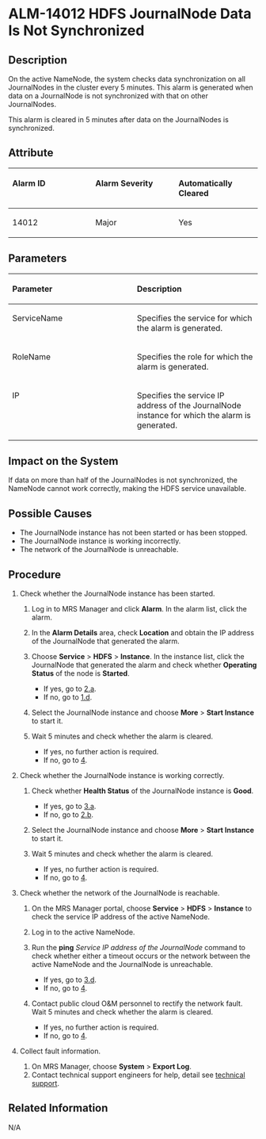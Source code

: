 # ALM-14012 HDFS JournalNode Data Is Not Synchronized<a name="EN-US_TOPIC_0125375409"></a>

## Description<a name="se69e5a1639ac449a87443dc99ca491c3"></a>

On the active NameNode, the system checks data synchronization on all JournalNodes in the cluster every 5 minutes. This alarm is generated when data on a JournalNode is not synchronized with that on other JournalNodes.

This alarm is cleared in 5 minutes after data on the JournalNodes is synchronized.

## Attribute<a name="s615a86bdd3a74f4290d0efd40fb59ac6"></a>

<a name="en-us_topic_0035998731_table56187107"></a>
<table><thead align="left"><tr id="en-us_topic_0035998731_row43395070"><th class="cellrowborder" valign="top" width="33.33333333333333%" id="mcps1.1.4.1.1"><p id="en-us_topic_0035998731_p25339754"><a name="en-us_topic_0035998731_p25339754"></a><a name="en-us_topic_0035998731_p25339754"></a>Alarm ID</p>
</th>
<th class="cellrowborder" valign="top" width="33.33333333333333%" id="mcps1.1.4.1.2"><p id="en-us_topic_0035998731_p39254219"><a name="en-us_topic_0035998731_p39254219"></a><a name="en-us_topic_0035998731_p39254219"></a>Alarm Severity</p>
</th>
<th class="cellrowborder" valign="top" width="33.33333333333333%" id="mcps1.1.4.1.3"><p id="en-us_topic_0035998731_p25475209"><a name="en-us_topic_0035998731_p25475209"></a><a name="en-us_topic_0035998731_p25475209"></a>Automatically Cleared</p>
</th>
</tr>
</thead>
<tbody><tr id="en-us_topic_0035998731_row50226059"><td class="cellrowborder" valign="top" width="33.33333333333333%" headers="mcps1.1.4.1.1 "><p id="en-us_topic_0035998731_p41779002"><a name="en-us_topic_0035998731_p41779002"></a><a name="en-us_topic_0035998731_p41779002"></a>14012</p>
</td>
<td class="cellrowborder" valign="top" width="33.33333333333333%" headers="mcps1.1.4.1.2 "><p id="en-us_topic_0035998731_p28655997"><a name="en-us_topic_0035998731_p28655997"></a><a name="en-us_topic_0035998731_p28655997"></a>Major</p>
</td>
<td class="cellrowborder" valign="top" width="33.33333333333333%" headers="mcps1.1.4.1.3 "><p id="en-us_topic_0035998731_p39434429"><a name="en-us_topic_0035998731_p39434429"></a><a name="en-us_topic_0035998731_p39434429"></a>Yes</p>
</td>
</tr>
</tbody>
</table>

## Parameters<a name="sf6435fc40b494916b4c6e2c4894d3326"></a>

<a name="en-us_topic_0035998731_table40072161"></a>
<table><thead align="left"><tr id="en-us_topic_0035998731_row29623216"><th class="cellrowborder" valign="top" width="50%" id="mcps1.1.3.1.1"><p id="en-us_topic_0035998731_p50670335"><a name="en-us_topic_0035998731_p50670335"></a><a name="en-us_topic_0035998731_p50670335"></a>Parameter</p>
</th>
<th class="cellrowborder" valign="top" width="50%" id="mcps1.1.3.1.2"><p id="en-us_topic_0035998731_p10656503"><a name="en-us_topic_0035998731_p10656503"></a><a name="en-us_topic_0035998731_p10656503"></a>Description</p>
</th>
</tr>
</thead>
<tbody><tr id="en-us_topic_0035998731_row57870399"><td class="cellrowborder" valign="top" width="50%" headers="mcps1.1.3.1.1 "><p id="en-us_topic_0035998731_p56990719"><a name="en-us_topic_0035998731_p56990719"></a><a name="en-us_topic_0035998731_p56990719"></a>ServiceName</p>
</td>
<td class="cellrowborder" valign="top" width="50%" headers="mcps1.1.3.1.2 "><p id="en-us_topic_0035998731_p52845536"><a name="en-us_topic_0035998731_p52845536"></a><a name="en-us_topic_0035998731_p52845536"></a>Specifies the service for which the alarm is generated.</p>
</td>
</tr>
<tr id="en-us_topic_0035998731_row5847780"><td class="cellrowborder" valign="top" width="50%" headers="mcps1.1.3.1.1 "><p id="en-us_topic_0035998731_p3908185"><a name="en-us_topic_0035998731_p3908185"></a><a name="en-us_topic_0035998731_p3908185"></a>RoleName</p>
</td>
<td class="cellrowborder" valign="top" width="50%" headers="mcps1.1.3.1.2 "><p id="en-us_topic_0035998731_p48127554"><a name="en-us_topic_0035998731_p48127554"></a><a name="en-us_topic_0035998731_p48127554"></a>Specifies the role for which the alarm is generated.</p>
</td>
</tr>
<tr id="en-us_topic_0035998731_row30494806"><td class="cellrowborder" valign="top" width="50%" headers="mcps1.1.3.1.1 "><p id="en-us_topic_0035998731_p54160201"><a name="en-us_topic_0035998731_p54160201"></a><a name="en-us_topic_0035998731_p54160201"></a>IP</p>
</td>
<td class="cellrowborder" valign="top" width="50%" headers="mcps1.1.3.1.2 "><p id="en-us_topic_0035998731_p24900132"><a name="en-us_topic_0035998731_p24900132"></a><a name="en-us_topic_0035998731_p24900132"></a>Specifies the service IP address of the JournalNode instance for which the alarm is generated.</p>
</td>
</tr>
</tbody>
</table>

## Impact on the System<a name="s33269296d55247c4bab120373420f012"></a>

If data on more than half of the JournalNodes is not synchronized, the NameNode cannot work correctly, making the HDFS service unavailable.

## Possible Causes<a name="sa66483ad03934e1796481864b88d67bf"></a>

-   The JournalNode instance has not been started or has been stopped.
-   The JournalNode instance is working incorrectly.
-   The network of the JournalNode is unreachable.

## Procedure<a name="s89ca1bad718c4d73ad326d39aead9a13"></a>

1.  Check whether the JournalNode instance has been started.
    1.  Log in to MRS Manager and click  **Alarm**. In the alarm list, click the alarm.
    2.  In the  **Alarm Details** area, check **Location**  and obtain the IP address of the JournalNode that generated the alarm.
    3.  Choose  **Service**  \>  **HDFS**  \>  **Instance**. In the instance list, click the JournalNode that generated the alarm and check whether  **Operating Status** of the node is **Started**.
        -   If yes, go to  [2.a](#l72d49b4ee25844fbaafaa85cdc355b21).
        -   If no, go to  [1.d](#l37e4e3af71d746acae7bdcaa1ec6778f).

    4.  <a name="l37e4e3af71d746acae7bdcaa1ec6778f"></a>Select the JournalNode instance and choose  **More**  \>  **Start Instance**  to start it.
    5.  Wait 5 minutes and check whether the alarm is cleared.
        -   If yes, no further action is required.
        -   If no, go to  [4](#l6a38be5e81554664b26a81520b57d164).

2.  Check whether the JournalNode instance is working correctly.
    1.  <a name="l72d49b4ee25844fbaafaa85cdc355b21"></a>Check whether  **Health Status** of the JournalNode instance is **Good**.
        -   If yes, go to  [3.a](#la0a6981de2b84e43857dfd8ba4b84897).
        -   If no, go to  [2.b](#en-us_topic_0035998731_s7).

    2.  <a name="en-us_topic_0035998731_s7"></a>Select the JournalNode instance and choose  **More**  \>  **Start Instance**  to start it.
    3.  Wait 5 minutes and check whether the alarm is cleared.
        -   If yes, no further action is required.
        -   If no, go to  [4](#l6a38be5e81554664b26a81520b57d164).

3.  Check whether the network of the JournalNode is reachable.
    1.  <a name="la0a6981de2b84e43857dfd8ba4b84897"></a>On the MRS Manager portal, choose  **Service**  \>  **HDFS**  \>  **Instance**  to check the service IP address of the active NameNode.
    2.  Log in to the active NameNode.
    3.  Run the  **ping** _Service IP_ _address of_ _the JournalNode_  command to check whether either a timeout occurs or the network between the active NameNode and the JournalNode is unreachable.
        -   If yes, go to  [3.d](#l33b1e8f3c1e248219af15f7aef721de1).
        -   If no, go to  [4](#l6a38be5e81554664b26a81520b57d164).

    4.  <a name="l33b1e8f3c1e248219af15f7aef721de1"></a>Contact public cloud O&M personnel to rectify the network fault. Wait 5 minutes and check whether the alarm is cleared.
        -   If yes, no further action is required.
        -   If no, go to  [4](#l6a38be5e81554664b26a81520b57d164).

4.  <a name="l6a38be5e81554664b26a81520b57d164"></a>Collect fault information.
    1.  On MRS Manager, choose  **System**  \>  **Export Log**.
    2.  Contact technical support engineers for help, detail see  [technical support](https://docs.otc.t-systems.com/en-us/public/learnmore.html).


## Related Information<a name="s79e001738f3e40999b5e5ca8217b83ca"></a>

N/A


